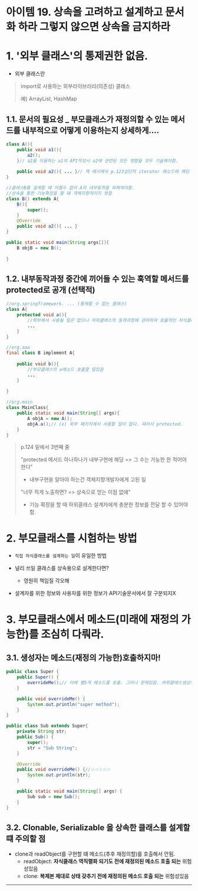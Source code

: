 # 아이템 19. 상속을 고려하고 설계하고 문서화 하라 그렇지 않으면 상속을 금지하라



# 1. '외부 클래스'의 통제권한 없음.

- 외부 클래스란 

> import로 사용하는 외부라이브러리(의존성) 클래스
>
> 예) ArrayList, HashMap

## 1.1. 문서의 필요성 _ 부모클래스가 재정의할 수 있는 메서드를 내부적으로 어떻게 이용하는지 상세하게....

```java
class A(){
    public void a1(){ 
    	a2();
    }// a2를 이용하는 a1의 API작성시 a2에 관련된 모든 영향을 모두 기술해야함.
    
    public void a2(){ ... }// 책 예시에서 p.123상단의 iterator 메소드에 해당
}
```



```java
//클래스B를 설계할 떄 어쩔수 없이 A의 내부동작을 파해쳐야함.
//상속을 통한 기능확장을 할 때 객체지향적이지 못함
class B() extends A{
    B(){
        super();
    }
    @Override
    public void a2(){ ... }   
}
```

```java
public static void main(String args[]){
	B objB = new B();
    
}
```



## 1.2. 내부동작과정 중간에 끼어들 수 있는 훅역할 메서드를 protected로 공개 (선택적)

```java
//org.springframework. ... (통제할 수 없는 클래스)
class A{
    protected void a(){ 
    	//외부에서 사용될 일은 없으나 하위클래스의 동작과정에 관여하여 효율적인 자식클래스를 설계할 여지를 줄때
        ... 
    } 
}

//org.aaa
final class B implement A{
    
	public void b(){
        //부모클래스의 a메소드 호출할 일있음
        ...
    }
    
}

//org.main
class MainClass{
    public static void main(String[] args){
        A objA = new A();
        objA.a();// (x) 외부 패키지에서 사용할 일이 없다. 따라서 protected.
    }
}

```





> p.124 밑에서 3번째 줄
>
> "protected 메서드 하나하나가 내부구현에 해당 => 그 수는 가능한 한 적어야 한다"
>
> - 내부구현을 알아야 하는건 객체지향개발자에게 고된 일
>
> "너무 적게 노출하면? => 상속으로 얻는 이점 없애"
>
> - 기능 확장을 할 때 하위클래스 설계자에게 충분한 정보를 전달 할 수 있어야함.

# 2. 부모클래스를 시험하는 방법

- `직접 자식클래스를 설계하는 일`이 유일한 방법

- 널리 쓰일 클래스를 상속용으로 설계한다면?
  - 영원히 책임질 각오해
- 설계자를 위한 정보와 사용자를 위한 정보가 API기술문서에서 잘 구분되지X

# 3. 부모클래스에서 메소드(미래에 재정의 가능한)를 조심히 다뤄라.

## 3.1. 생성자는  메소드(재정의 가능한)호출하지마!

```java
public class Super {
    public Super() {
        overrideMe();// 아래 별5개 메소드를 호출. 그러나 문제있음. 하위클래스생성자 호출전에 IM 호출하기 떄문
    }

    public void overrideMe() {
        System.out.println("super method");
    }
}
```

```java
public class Sub extends Super{
    private String str;
    public Sub() {
        super();
        str = "Sub String";
    }

    @Override
    public void overrideMe() {//☆☆☆☆☆
        System.out.println(str);
    }

    public static void main(String[] args) {
        Sub sub = new Sub();
    }
}
```



## 3.2. Clonable, Serializable 을 상속한 클래스를 설계할 떄 주의할 점

- clone과 readObject를 구현할 떄 메소드(추후 재정의할)를 호출해서 안됨.
  - readObject: **자식클래스 역직렬화 되기도 전에 재정의된 메소드 호출 되는** 위험성있음
  - clone: **복제본 제대로 상태 갖추기 전에 재정의된 메소드 호출 되는** 위험성있음



---



